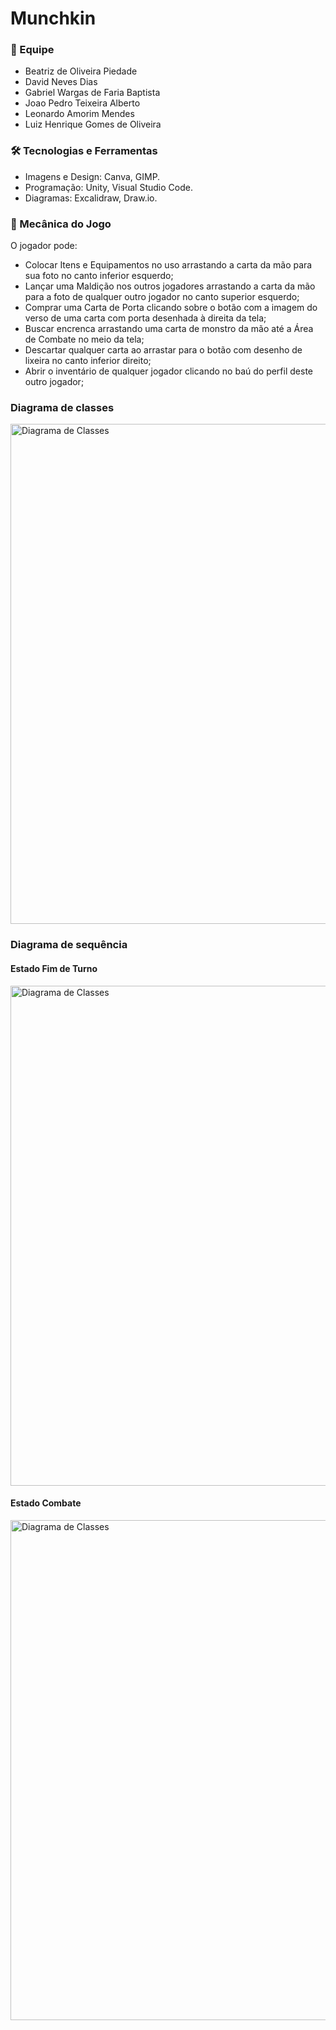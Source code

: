 # Munchkin 

### 👥 Equipe
- Beatriz de Oliveira Piedade
- David Neves Dias
- Gabriel Wargas de Faria Baptista
- Joao Pedro Teixeira Alberto
- Leonardo Amorim Mendes
- Luiz Henrique Gomes de Oliveira

### 🛠️ Tecnologias e Ferramentas
- Imagens e Design: Canva, GIMP.
- Programação: Unity, Visual Studio Code.
- Diagramas: Excalidraw, Draw.io.

### 📝 Mecânica do Jogo
O jogador pode:
- Colocar Itens e Equipamentos no uso arrastando a carta da mão para sua foto no canto inferior esquerdo;
- Lançar uma Maldição nos outros jogadores arrastando a carta da mão para a foto de qualquer outro jogador no canto superior esquerdo;
- Comprar uma Carta de Porta clicando sobre o botão com a imagem do verso de uma carta com porta desenhada à direita da tela;
- Buscar encrenca arrastando uma carta de monstro da mão até a Área de Combate no meio da tela;
- Descartar qualquer carta ao arrastar para o botão com desenho de lixeira no canto inferior direito;
- Abrir o inventário de qualquer jogador clicando no baú do perfil deste outro jogador;

### Diagrama de classes

<img src="https://drive.google.com/uc?id=1C-lLs5N79j1rkD2dlVoKOxd81l9o1UXh" width="800" alt="Diagrama de Classes"/>

### Diagrama de sequência

#### Estado Fim de Turno
<img src="https://drive.google.com/uc?id=1TVPhYnfcCsyBM34bzc3P3jJd9a1fVXVd" width="800" alt="Diagrama de Classes"/>

#### Estado Combate
<img src="https://drive.google.com/uc?id=1qryfRpzA9vCLWYDJeLwtqAii4soXk3o9" width="800" alt="Diagrama de Classes"/>


